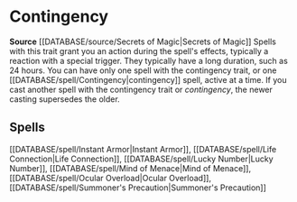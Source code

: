 ﻿---
id: '385'
name: Contingency
rarity: Common
rus_type_level: null
source: '[[DATABASE/source/Secrets of Magic|Secrets of Magic]]'
trait:
- Contingency
type: Trait

---
# Contingency

**Source** [[DATABASE/source/Secrets of Magic|Secrets of Magic]] 
Spells with this trait grant you an action during the spell's effects, typically a reaction with a special trigger. They typically have a long duration, such as 24 hours. You can have only one spell with the contingency trait, or one [[DATABASE/spell/Contingency|contingency]] spell, active at a time. If you cast another spell with the contingency trait or _contingency_, the newer casting supersedes the older.

## Spells

[[DATABASE/spell/Instant Armor|Instant Armor]], [[DATABASE/spell/Life Connection|Life Connection]], [[DATABASE/spell/Lucky Number|Lucky Number]], [[DATABASE/spell/Mind of Menace|Mind of Menace]], [[DATABASE/spell/Ocular Overload|Ocular Overload]], [[DATABASE/spell/Summoner's Precaution|Summoner's Precaution]]
